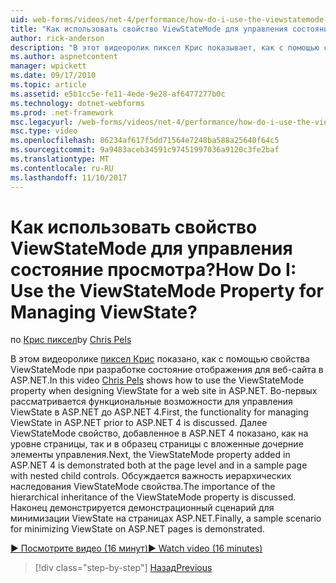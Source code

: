 ```yaml
---
uid: web-forms/videos/net-4/performance/how-do-i-use-the-viewstatemode-property-for-managing-viewstate
title: "Как использовать свойство ViewStateMode для управления состояние просмотра? | Документы Майкрософт"
author: rick-anderson
description: "В этот видеоролик пиксел Крис показывает, как с помощью свойства ViewStateMode при разработке состояние отображения для веб-сайта в ASP.NET."
ms.author: aspnetcontent
manager: wpickett
ms.date: 09/17/2010
ms.topic: article
ms.assetid: e5b1cc5e-fe11-4ede-9e28-af6477277b0c
ms.technology: dotnet-webforms
ms.prod: .net-framework
msc.legacyurl: /web-forms/videos/net-4/performance/how-do-i-use-the-viewstatemode-property-for-managing-viewstate
msc.type: video
ms.openlocfilehash: 86234af617f5dd71564e7248ba588a25640f64c5
ms.sourcegitcommit: 9a9483aceb34591c97451997036a9120c3fe2baf
ms.translationtype: MT
ms.contentlocale: ru-RU
ms.lasthandoff: 11/10/2017
---
```

<a name="how-do-i-use-the-viewstatemode-property-for-managing-viewstate"></a><span data-ttu-id="e6f3f-104">Как использовать свойство ViewStateMode для управления состояние просмотра?</span><span class="sxs-lookup"><span data-stu-id="e6f3f-104">How Do I: Use the ViewStateMode Property for Managing ViewState?</span></span>
====================
<span data-ttu-id="e6f3f-105">по [Крис пиксел](https://twitter.com/chrispels)</span><span class="sxs-lookup"><span data-stu-id="e6f3f-105">by [Chris Pels](https://twitter.com/chrispels)</span></span>

<span data-ttu-id="e6f3f-106">В этом видеоролике [пиксел Крис](http://www.idevtech.com) показано, как с помощью свойства ViewStateMode при разработке состояние отображения для веб-сайта в ASP.NET.</span><span class="sxs-lookup"><span data-stu-id="e6f3f-106">In this video [Chris Pels](http://www.idevtech.com) shows how to use the ViewStateMode property when designing ViewState for a web site in ASP.NET.</span></span> <span data-ttu-id="e6f3f-107">Во-первых рассматривается функциональные возможности для управления ViewState в ASP.NET до ASP.NET 4.</span><span class="sxs-lookup"><span data-stu-id="e6f3f-107">First, the functionality for managing ViewState in ASP.NET prior to ASP.NET 4 is discussed.</span></span> <span data-ttu-id="e6f3f-108">Далее ViewStateMode свойство, добавленное в ASP.NET 4 показано, как на уровне страницы, так и в образец страницы с вложенные дочерние элементы управления.</span><span class="sxs-lookup"><span data-stu-id="e6f3f-108">Next, the ViewStateMode property added in ASP.NET 4 is demonstrated both at the page level and in a sample page with nested child controls.</span></span> <span data-ttu-id="e6f3f-109">Обсуждается важность иерархических наследования ViewStateMode свойства.</span><span class="sxs-lookup"><span data-stu-id="e6f3f-109">The importance of the hierarchical inheritance of the ViewStateMode property is discussed.</span></span> <span data-ttu-id="e6f3f-110">Наконец демонстрируется демонстрационный сценарий для минимизации ViewState на страницах ASP.NET.</span><span class="sxs-lookup"><span data-stu-id="e6f3f-110">Finally, a sample scenario for minimizing ViewState on ASP.NET pages is demonstrated.</span></span>

[<span data-ttu-id="e6f3f-111">&#9654; Посмотрите видео (16 минут)</span><span class="sxs-lookup"><span data-stu-id="e6f3f-111">&#9654; Watch video (16 minutes)</span></span>](https://channel9.msdn.com/Blogs/ASP-NET-Site-Videos/how-do-i-use-the-viewstatemode-property-for-managing-viewstate)

>[!div class="step-by-step"]
[<span data-ttu-id="e6f3f-112">Назад</span><span class="sxs-lookup"><span data-stu-id="e6f3f-112">Previous</span></span>](aspnet-4-quick-hit-easy-state-compression.md)
